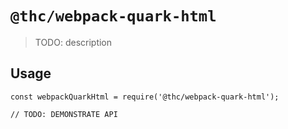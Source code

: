 # `@thc/webpack-quark-html`

> TODO: description

## Usage

```
const webpackQuarkHtml = require('@thc/webpack-quark-html');

// TODO: DEMONSTRATE API
```

